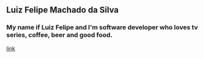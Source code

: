 ## Luiz Felipe Machado da Silva

### My name if Luiz Felipe and I'm software developer who loves tv series, coffee, beer and good food.

[link](https://lfmachadodasilva.github.io/)
